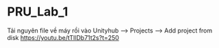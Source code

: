# PRU_Lab_1

Tải nguyên file về máy rồi vào Unityhub --> Projects --> Add project from disk
https://youtu.be/tTIlDb71t2s?t=250
